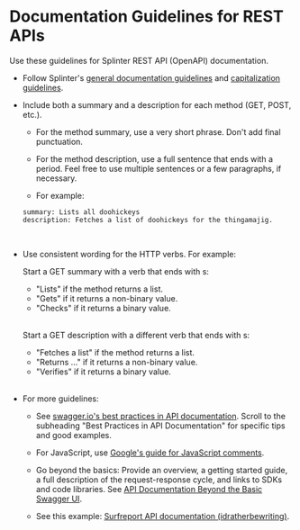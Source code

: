 # Documentation Guidelines for REST APIs

<!--
  Copyright 2018-2020 Cargill Incorporated
  Licensed under Creative Commons Attribution 4.0 International License
  https://creativecommons.org/licenses/by/4.0/
-->

Use these guidelines for Splinter REST API (OpenAPI) documentation.

* Follow Splinter's [general documentation guidelines](general.md) and
  [capitalization guidelines](capitalization.md).

* Include both a summary and a description for each method (GET, POST, etc.).

    - For the method summary, use a very short phrase. Don't add final
      punctuation.

    - For the method description, use a full sentence that ends with a period.
      Feel free to use multiple sentences or a few paragraphs, if necessary.

    - For example:

    ```
    summary: Lists all doohickeys
    description: Fetches a list of doohickeys for the thingamajig.
    ```

    <br>

* Use consistent wording for the HTTP verbs. For example:

  Start a GET summary with a verb that ends with s:

    - "Lists" if the method returns a list.
    - "Gets" if it returns a non-binary value.
    - "Checks" if it returns a binary value.
      <br><br>

  Start a GET description with a different verb that ends with s:

    - "Fetches a list" if the method returns a list.
    - "Returns ..." if it returns a non-binary value.
    - "Verifies" if it returns a binary value.
      <br><br>

* For more guidelines:

    - See [swagger.io's best practices in API
      documentation](https://swagger.io/blog/api-documentation/best-practices-in-api-documentation/).
      Scroll to the subheading "Best Practices in API Documentation" for
      specific tips and good examples.

    - For JavaScript, use [Google's guide for JavaScript
      comments](https://google.github.io/styleguide/javascriptguide.xml?showone=Comments#Comments).

    - Go beyond the basics: Provide an overview, a getting started guide, a full
      description of the request-response cycle, and links to SDKs and code
      libraries. See [API Documentation Beyond the Basic Swagger
      UI](https://swagger.io/blog/api-documentation/api-documentation-swagger-ui/?_ga=2.209731477.1836894774.1573571713-89176856.1571850339).

    - See this example: [Surfreport API documentation
      (idratherbewriting)](https://idratherbewriting.com/learnapidoc/docapis_finished_doc_result.html).
